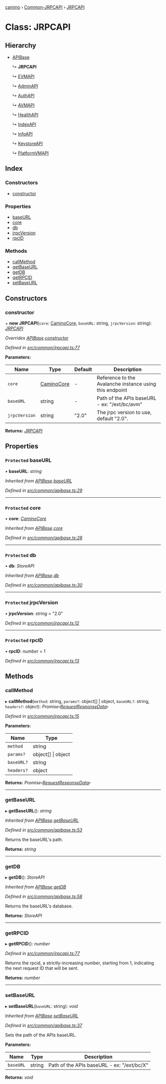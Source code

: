 [camino](../README.md) › [Common-JRPCAPI](../modules/common_jrpcapi.md) › [JRPCAPI](common_jrpcapi.jrpcapi.md)

# Class: JRPCAPI

## Hierarchy

* [APIBase](common_apibase.apibase.md)

  ↳ **JRPCAPI**

  ↳ [EVMAPI](api_evm.evmapi.md)

  ↳ [AdminAPI](api_admin.adminapi.md)

  ↳ [AuthAPI](api_auth.authapi.md)

  ↳ [AVMAPI](api_avm.avmapi.md)

  ↳ [HealthAPI](api_health.healthapi.md)

  ↳ [IndexAPI](api_index.indexapi.md)

  ↳ [InfoAPI](api_info.infoapi.md)

  ↳ [KeystoreAPI](api_keystore.keystoreapi.md)

  ↳ [PlatformVMAPI](api_platformvm.platformvmapi.md)

## Index

### Constructors

* [constructor](common_jrpcapi.jrpcapi.md#constructor)

### Properties

* [baseURL](common_jrpcapi.jrpcapi.md#protected-baseurl)
* [core](common_jrpcapi.jrpcapi.md#protected-core)
* [db](common_jrpcapi.jrpcapi.md#protected-db)
* [jrpcVersion](common_jrpcapi.jrpcapi.md#protected-jrpcversion)
* [rpcID](common_jrpcapi.jrpcapi.md#protected-rpcid)

### Methods

* [callMethod](common_jrpcapi.jrpcapi.md#callmethod)
* [getBaseURL](common_jrpcapi.jrpcapi.md#getbaseurl)
* [getDB](common_jrpcapi.jrpcapi.md#getdb)
* [getRPCID](common_jrpcapi.jrpcapi.md#getrpcid)
* [setBaseURL](common_jrpcapi.jrpcapi.md#setbaseurl)

## Constructors

###  constructor

\+ **new JRPCAPI**(`core`: [CaminoCore](caminocore.caminocore-1.md), `baseURL`: string, `jrpcVersion`: string): *[JRPCAPI](common_jrpcapi.jrpcapi.md)*

*Overrides [APIBase](common_apibase.apibase.md).[constructor](common_apibase.apibase.md#constructor)*

*Defined in [src/common/jrpcapi.ts:77](https://github.com/chain4travel/caminojs/blob/ca67b81/src/common/jrpcapi.ts#L77)*

**Parameters:**

Name | Type | Default | Description |
------ | ------ | ------ | ------ |
`core` | [CaminoCore](caminocore.caminocore-1.md) | - | Reference to the Avalanche instance using this endpoint |
`baseURL` | string | - | Path of the APIs baseURL - ex: "/ext/bc/avm" |
`jrpcVersion` | string | "2.0" | The jrpc version to use, default "2.0".  |

**Returns:** *[JRPCAPI](common_jrpcapi.jrpcapi.md)*

## Properties

### `Protected` baseURL

• **baseURL**: *string*

*Inherited from [APIBase](common_apibase.apibase.md).[baseURL](common_apibase.apibase.md#protected-baseurl)*

*Defined in [src/common/apibase.ts:29](https://github.com/chain4travel/caminojs/blob/ca67b81/src/common/apibase.ts#L29)*

___

### `Protected` core

• **core**: *[CaminoCore](caminocore.caminocore-1.md)*

*Inherited from [APIBase](common_apibase.apibase.md).[core](common_apibase.apibase.md#protected-core)*

*Defined in [src/common/apibase.ts:28](https://github.com/chain4travel/caminojs/blob/ca67b81/src/common/apibase.ts#L28)*

___

### `Protected` db

• **db**: *StoreAPI*

*Inherited from [APIBase](common_apibase.apibase.md).[db](common_apibase.apibase.md#protected-db)*

*Defined in [src/common/apibase.ts:30](https://github.com/chain4travel/caminojs/blob/ca67b81/src/common/apibase.ts#L30)*

___

### `Protected` jrpcVersion

• **jrpcVersion**: *string* = "2.0"

*Defined in [src/common/jrpcapi.ts:12](https://github.com/chain4travel/caminojs/blob/ca67b81/src/common/jrpcapi.ts#L12)*

___

### `Protected` rpcID

• **rpcID**: *number* = 1

*Defined in [src/common/jrpcapi.ts:13](https://github.com/chain4travel/caminojs/blob/ca67b81/src/common/jrpcapi.ts#L13)*

## Methods

###  callMethod

▸ **callMethod**(`method`: string, `params?`: object[] | object, `baseURL?`: string, `headers?`: object): *Promise‹[RequestResponseData](common_apibase.requestresponsedata.md)›*

*Defined in [src/common/jrpcapi.ts:15](https://github.com/chain4travel/caminojs/blob/ca67b81/src/common/jrpcapi.ts#L15)*

**Parameters:**

Name | Type |
------ | ------ |
`method` | string |
`params?` | object[] &#124; object |
`baseURL?` | string |
`headers?` | object |

**Returns:** *Promise‹[RequestResponseData](common_apibase.requestresponsedata.md)›*

___

###  getBaseURL

▸ **getBaseURL**(): *string*

*Inherited from [APIBase](common_apibase.apibase.md).[getBaseURL](common_apibase.apibase.md#getbaseurl)*

*Defined in [src/common/apibase.ts:53](https://github.com/chain4travel/caminojs/blob/ca67b81/src/common/apibase.ts#L53)*

Returns the baseURL's path.

**Returns:** *string*

___

###  getDB

▸ **getDB**(): *StoreAPI*

*Inherited from [APIBase](common_apibase.apibase.md).[getDB](common_apibase.apibase.md#getdb)*

*Defined in [src/common/apibase.ts:58](https://github.com/chain4travel/caminojs/blob/ca67b81/src/common/apibase.ts#L58)*

Returns the baseURL's database.

**Returns:** *StoreAPI*

___

###  getRPCID

▸ **getRPCID**(): *number*

*Defined in [src/common/jrpcapi.ts:77](https://github.com/chain4travel/caminojs/blob/ca67b81/src/common/jrpcapi.ts#L77)*

Returns the rpcid, a strictly-increasing number, starting from 1, indicating the next
request ID that will be sent.

**Returns:** *number*

___

###  setBaseURL

▸ **setBaseURL**(`baseURL`: string): *void*

*Inherited from [APIBase](common_apibase.apibase.md).[setBaseURL](common_apibase.apibase.md#setbaseurl)*

*Defined in [src/common/apibase.ts:37](https://github.com/chain4travel/caminojs/blob/ca67b81/src/common/apibase.ts#L37)*

Sets the path of the APIs baseURL.

**Parameters:**

Name | Type | Description |
------ | ------ | ------ |
`baseURL` | string | Path of the APIs baseURL - ex: "/ext/bc/X"  |

**Returns:** *void*
